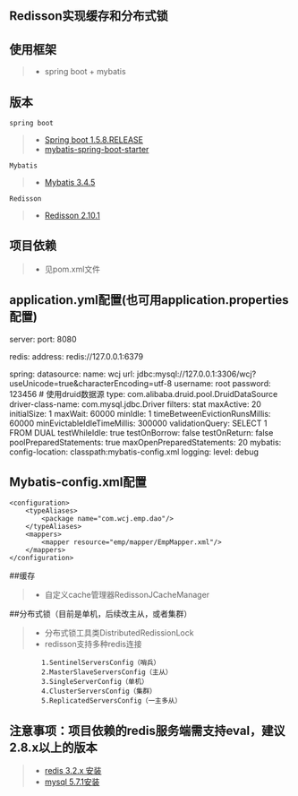 ## Redisson实现缓存和分布式锁

## 使用框架
> * spring boot + mybatis

##  版本
    spring boot
> * [Spring boot 1.5.8.RELEASE](https://github.com/spring-projects/spring-boot/tree/1.5.x)
   > * [mybatis-spring-boot-starter](https://github.com/mybatis/spring-boot-starter)

    Mybatis
> * [Mybatis 3.4.5](https://github.com/mybatis/mybatis-3/releases)

    Redisson
> * [Redisson 2.10.1](https://github.com/redisson/redisson)

## 项目依赖
> * 见pom.xml文件
## application.yml配置(也可用application.properties配置)
server:
  port: 8080

redis:
  address: redis://127.0.0.1:6379

spring:
    datasource:
        name: wcj
        url: jdbc:mysql://127.0.0.1:3306/wcj?useUnicode=true&characterEncoding=utf-8
        username: root
        password: 123456
        # 使用druid数据源
        type: com.alibaba.druid.pool.DruidDataSource
        driver-class-name: com.mysql.jdbc.Driver
        filters: stat
        maxActive: 20
        initialSize: 1
        maxWait: 60000
        minIdle: 1
        timeBetweenEvictionRunsMillis: 60000
        minEvictableIdleTimeMillis: 300000
        validationQuery: SELECT 1 FROM DUAL
        testWhileIdle: true
        testOnBorrow: false
        testOnReturn: false
        poolPreparedStatements: true
        maxOpenPreparedStatements: 20
mybatis:
    config-location: classpath:mybatis-config.xml
logging:
  level: debug
## Mybatis-config.xml配置
    <configuration>
        <typeAliases>
            <package name="com.wcj.emp.dao"/>
        </typeAliases>
        <mappers>
            <mapper resource="emp/mapper/EmpMapper.xml"/>
        </mappers>
    </configuration>

##缓存
> * 自定义cache管理器RedissonJCacheManager

##分布式锁（目前是单机，后续改主从，或者集群）
> * 分布式锁工具类DistributedRedissionLock
> * redisson支持多种redis连接

            1.SentinelServersConfig（哨兵）
            2.MasterSlaveServersConfig（主从）
            3.SingleServerConfig（单机）
            4.ClusterServersConfig（集群）
            5.ReplicatedServersConfig（一主多从）

## 注意事项：项目依赖的redis服务端需支持eval，建议2.8.x以上的版本
> * [redis 3.2.x 安装](http://jingyan.baidu.com/article/0f5fb099045b056d8334ea97.html)
> * [mysql 5.7.1安装](http://note.youdao.com/noteshare?id=935dfbf5be78de584ebd68ed8320a1bd)


